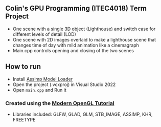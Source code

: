 ## Colin's GPU Programming (ITEC4018) Term Project
- One scene with a single 3D object (Lighthouse) and switch case for different levels of detail (LOD)
- One scene with 2D images overlaid to make a lighthouse scene that changes time of day with mild animation like a cinemagraph
- Main.cpp controls opening and closing of the two scenes

## How to run
- Install [Assimp Model Loader](https://kimkulling.itch.io/the-asset-importer-lib)
- Open the project (.vcxproj) in Visual Studio 2022
- Open `main.cpp` and Run it

### Created using the [Modern OpenGL Tutorial](https://learnopengl.com/)
- Libraries included: GLFW, GLAD, GLM, STB_IMAGE, ASSIMP, KHR, FREETYPE
